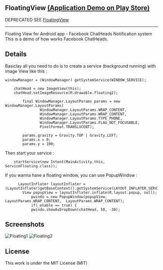 FloatingView [(Application Demo on Play Store)](https://play.google.com/store/apps/details?id=fr.anthonyfernandez.floatingmenu)
--------------------

DEPRECATED SEE [FloatingView](https://github.com/recruit-lifestyle/FloatingView)

--------------------

Floating View for Android app - Facebook ChatHeads Notification system
This is a demo of how works Facebook ChatHeads. 

## Details

Basiclay all you need to do is to create a service (background running) with image View like this : 

```Android
windowManager = (WindowManager) getSystemService(WINDOW_SERVICE);

    chatHead = new ImageView(this);
  	chatHead.setImageResource(R.drawable.floating2);

		final WindowManager.LayoutParams params = new WindowManager.LayoutParams(
				WindowManager.LayoutParams.WRAP_CONTENT,
				WindowManager.LayoutParams.WRAP_CONTENT,
				WindowManager.LayoutParams.TYPE_PHONE,
				WindowManager.LayoutParams.FLAG_NOT_FOCUSABLE,
				PixelFormat.TRANSLUCENT);

		params.gravity = Gravity.TOP | Gravity.LEFT;
		params.x = 0;
		params.y = 100;
```

Then start your service : 
```Android
    startService(new Intent(MainActivity.this, ServiceFloating.class));
```

If you wanna have a floating window, you can use PopupWindow : 
```Android
      LayoutInflater layoutInflater = (LayoutInflater)getBaseContext().getSystemService(LAYOUT_INFLATER_SERVICE);  
  		View popupView = layoutInflater.inflate(R.layout.popup, null);  
			pwindo = new PopupWindow(popupView, LayoutParams.WRAP_CONTENT,  LayoutParams.WRAP_CONTENT);  
			if(_enable == true) {
			pwindo.showAsDropDown(chatHead, 50, -30);
```

## Screenshots

![Floating1](http://185.14.185.122/github/float3.png)
![Floating2](http://185.14.185.122/github/float2.png)


## License

This work is under the MIT License (MIT)
